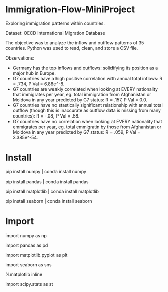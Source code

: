 # Immigration-Flow-MiniProject
Exploring immigration patterns within countries.


Dataset: OECD International Migration Database

The objective was to analyze the inflow and outflow patterns of 35 countries.
Python was used to read, clean, and store a CSV file.

Observations:

- Germany has the top inflows and outflows: solidifying its position as a major hub in Europe.
- G7 countries have a high positive correlation with annual total inflows: R = .734, P Val = 6.88e^-8.
- G7 countries are weakly correlated when looking at EVERY nationality that immigrates per year, eg. total immigration from Afghanistan or Moldova in any year predicted by G7 status: R = .157, P Val = 0.0. 
- G7 countries have no stastically significant relationship with annual total outflow (though this is inaccurate as outflow data is missing from many countries): R = -.08, P Val = .58.
- G7 countries have no correlation when looking at EVERY nationality that emmigrates per year, eg. total emmigratin by those from Afghanistan or Moldova in any year predicted by G7 status: R = .059, P Val = 3.385e^-54.
 

# Install
pip install numpy | conda install numpy

pip install pandas | conda install pandas

pip install matplotlib | conda install matplotlib

pip install seaborn | conda install seaborn

# Import
import numpy as np

import pandas as pd

import matplotlib.pyplot as plt

import seaborn as sns

%matplotlib inline

import scipy.stats as st
